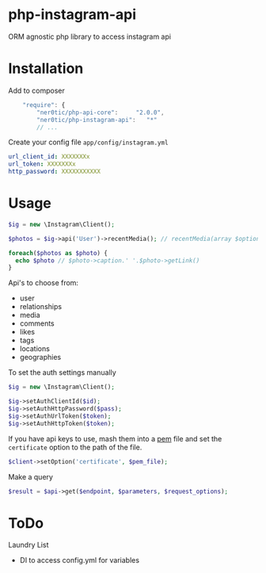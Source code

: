 php-instagram-api
==================

ORM agnostic php library to access instagram api

Installation
=============
Add to composer
```js
    "require": {
        "ner0tic/php-api-core":     "2.0.0",
        "ner0tic/php-instagram-api":   "*"
        // ...
```
Create your config file `app/config/instagram.yml`
```yaml
url_client_id: XXXXXXXx
url_token: XXXXXXXx
http_password: XXXXXXXXXXX
```

Usage
=============
```php
$ig = new \Instagram\Client();

$photos = $ig->api('User')->recentMedia(); // recentMedia(array $options)

foreach($photos as $photo) {
  echo $photo // $photo->caption.' '.$photo->getLink()
}
```
Api's to choose from:
- user
- relationships
- media
- comments
- likes
- tags
- locations
- geographies

To set the auth settings manually
```php
$ig = new \Instagram\Client();

$ig->setAuthClientId($id);
$ig->setAuthHttpPassword($pass);
$ig->setAuthUrlToken($token);
$ig->setAuthHttpToken($token);
```

If you have api keys to use, mash them into a [pem](http://www.fileinfo.com/extension/pem) file and 
set the `certificate` option to the path  of the file.
```php
$client->setOption('certificate', $pem_file);
```

Make a query
```php
$result = $api->get($endpoint, $parameters, $request_options);
```
ToDo
=================
Laundry List
- DI to access config.yml for variables

